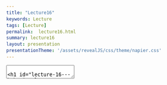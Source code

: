 ```yaml
---
title: "Lecture16"
keywords: Lecture
tags: [Lecture]
permalink:  lecture16.html
summary: lecture16
layout: presentation
presentationTheme: '/assets/revealJS/css/theme/napier.css' 
---
```

<section data-markdown data-separator="^\n---\n$" data-separator-vertical="^\n--\n$">
<textarea data-template>

# Lecture 16 - Behavioral Trees
### SET09121 - Games Engineering

<br><br>
Babis Koniaris, Tobias Grubenmann
<br>


School of Computing. Edinburgh Napier University



---

# Recommended Reading

- Artificial Intelligence for Games. Second Edition. Millington and
    Funge (2009).


![image](assets/images/ai_book.jpg)

---

# Limitations of State Machines

- State machines are good at modelling a system having a few states.
- They can get messy when having a lot of states and transistions.
- Complex tasks involving many steps will require a lot of states.
- **Behavior Trees** are an alternative that you might want to consider when you need to deal with a lot of states.

---

# Definition

- A Behavior Tree is a model for plan execution.
- They are popular in games to model AI characters.
- They consist of:
    - A **root** node.
    - Branch nodes: **control** nodes and **decorator** nodes.
    - Leaf nodes: **action** nodes and **condition** nodes.

---

# Evaluating a Behavior Tree

- Each tick/update we evaluate the tree starting from the root.
- The root will ask its child node about its current status.
- The status of a node might depend on its children.
- This results in a depth-first traversal.
- A node's status can be:
    - Success: The node has been successfully resolved.
    - Failure: The node has been unsuccessfully resolved.
    - Running: The node has not yet been resolved.

---

# Evaluating a Behavior Tree

![image](assets/images/behavior_tree_traversal.gif)

---

# Action Nodes

- Affects the state of the game.
    - Move the NPC.
    - Change the state of an object.
    - Play animation.
    - Play audio.
    - Trigger dialog.

---

# Example: Behavior Tree with 1 Action

- Only one **action**: Enter House
- The action is directly connected to the root.
- The action node will return:
    - Success: If the inside of the house has been reached.
    - Failure: If it is not possible to reach the inside of the house.
    - Running: As long as the agent is on its way.

---

# Example: Behavior Tree with 1 Action

![image](assets/images/behavior_tree_1action.png)

---

# Example: Behavior Tree with 1 Action

- At each tick/update, the tree is evaluated.
- The root will ask the node about its status.
- The node will keep returning **Running** while the agent is still on its way.

---

# Control Nodes

- The moment we want to have more than one action (leaf nodes), we need control nodes (branch nodes).
- The two most common control nodes are:
    - **Selector**: Evaluates each children until one is found that does **not** fail and returns the status of this child node.
    - **Squence**: Evaluates each children until one is found that does **not** succeed and returns the status of this child node.
- Note that the child nodes have a pre-determined **order**.
- We will look at a few example to see how these control nodes are used.

---

# Selector

- Evaluates each children until one is found that does **not** fail and returns the status of this child node.
- As soon as a node is found that returns **running** or **success**, no further child nodes are evaluated.
- Consquently, only one node will change its status to **running** or **success**.
- The Selector node selects the first non-failing node.
- The order of the child nodes describes their **priority**.

---

# Example: Selector

- Can you describe in your own words what kind of behavior this tree represents?

![image](assets/images/behavior_tree_selector.png)

---

# Squence

- Evaluates each children until one is found that does **not** succeed and returns the status of this child node.
- As soon as a node is found that returns **running** or **failure**, no further child nodes are evaluated.
- Consquently, all nodes will eventually change its status to **running** or **success**, unless one of the nodes in the squence fails.
- The Squence node describes a sequence of nodes that need to be evaluated, but stops the sequence if a failing node is encountered.
- The order of the child nodes describes their order within the sequence.

---

# Example: Squence

- Can you describe in your own words what kind of behavior this tree represents?

![image](assets/images/behavior_tree_sequence.png)

---

# Condition

- Like the action node, the condition node is a leaf node.
- A condition node does not change the state of the game world, unlike the action node.
- Condition nodes test for something in the game world:
    - Is the enemy in sight?
    - Is the player on low health?
- A condition returns:
    - **Success** if the test was successful.
    - **Failure** if the test failed.
    - **Running** if the test needs more time to determine the outcome.

---

# Using Conditions

- Conditions can be used to avoid evaluating part of the tree.
- Inside a selector:
    - All children after the condition are only evaluated when the condition **fails**.
- Inside a sequence:
    - All children after the condition are only evaluated when the condition **succeeds**.

---

# Example: Selector

- Can you describe in your own words what kind of behavior this tree represents?
- What would happen if the condition were missing?

![image](assets/images/behavior_tree_condition_selector.png)

---

# Example: Selector

- Can you describe in your own words what kind of behavior this tree represents?
- What would happen if the condition were missing?

![image](assets/images/behavior_tree_condition_sequence.png)

---

# Decorator

- Decorators have exactly one child.
- They are somewhat similar to the Decorator Pattern in OOP (hence the name).
- Their return value depends on the state of the child and on the specific type of decorator.
- Decorators are used to change the behavior of a node.
- There are many different types of decorators with very different use-cases.

---

# Extending Behaviour Trees

- Some implementations add Sequence and Selection nodes with **memory**, avoiding evaluating a node that has been successful previously.
- Some implementations add a **Blackboard**, which allows passing information between nodes.
    - This can be used to coordinate different actions.
    - For example: *walk to* and *talk to* should have the same target.
- Some implemntations add additional states like *Error*.

---

# Summary

- Behavior Trees can be used to model AI behavior.
- At each tick/update, the tree gets evaluated and returns a status.
- A tree consist of nodes.
    - A node's status can be: Success, Failure, Running.
    - Branch nodes: control nodes and decorator nodes.
    - Leaf nodes: action nodes and condition nodes.
